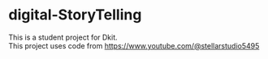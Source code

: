 # digital-StoryTelling

This is a student project for Dkit. <br>
This project uses code from https://www.youtube.com/@stellarstudio5495 <br>

